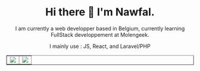 <h1 align="center">Hi there 👋 I'm Nawfal.</h1>

<p align="center">I am currently a web developper based in Belgium, currently learning FullStack developpement at Molengeek.</p>


<p align="center">I mainly use : JS, React, and Laravel/PHP</p>

<table border="none">
  <tr>
    <td valign="top"><img src="https://github-readme-stats.vercel.app/api?username=Nelnaji&count_private=true&theme=onedark&show_icons=true"></td>
    <td valign="top"><img src="https://github-readme-stats.vercel.app/api/top-langs/?username=Nelnaji&theme=onedark&layout=compact"></td>
  </tr>
</table>
